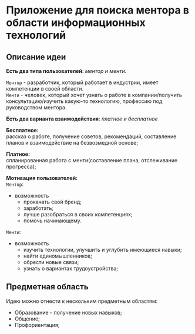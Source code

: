 # Приложение для поиска ментора в области информационных технологий

## Описание идеи
**Есть два типа пользователей**: *ментор и менти.*

`Ментор` - разработчик, который работает в индустрии, имеет компетенции в своей области.  
`Менти` - человек, который хочет узнать о работе в компании/получить консультацию/изучить какую-то технологию, профессию под руководством ментора.  

**Есть два варианта взаимодействия**: *платное и бесплатное*  

**Бесплатное:**  
рассказ о работе, получение советов, рекомендаций, составление планов и взаимодействие на безвозмедной основе;

**Платное:**  
спланированная работа с менти(составление плана, отслеживание прогресса);

**Мотивация пользователей:**  
`Ментор`:
- возможность
  - прокачать свой бренд;
  - заработать;
  - лучше разобраться в своих компетенциях;
  - помочь начинающему.

`Менти`:
- возможность
  - изучить технологии, улучшить и углубить имеющиеся навыки;
  - найти единомышленников;
  - обрести новые связи;
  - узнать о вариантах трудоустройства;

## Предметная область
Идею можно отнести к нескольким предметным областям:
  - Образование - получение новых навыков;
  - Общение;
  - Профориентация;

